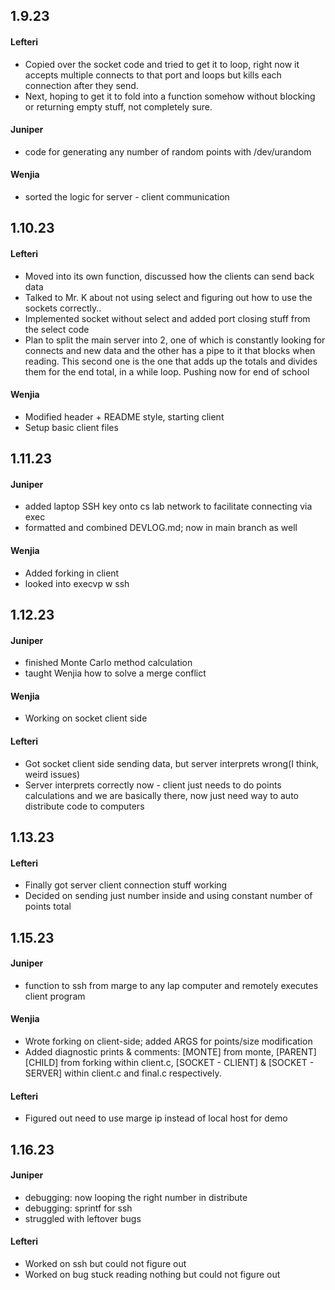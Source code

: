 
## 1.9.23
#### Lefteri
- Copied over the socket code and tried to get it to loop, right now it accepts multiple connects to that port and loops but kills each connection after they send.
- Next, hoping to get it to fold into a function somehow without blocking or returning empty stuff, not completely sure.
#### Juniper
- code for generating any number of random points with /dev/urandom

#### Wenjia
- sorted the logic for server - client communication

## 1.10.23
#### Lefteri
- Moved into its own function, discussed how the clients can send back data
- Talked to Mr. K about not using select and figuring out how to use the sockets correctly..
- Implemented socket without select and added port closing stuff from the select code
- Plan to split the main server into 2, one of which is constantly looking for connects and new data and the other has a pipe to it that blocks when reading. This second one is the one that adds up the totals and divides them for the end total, in a while loop. Pushing now for end of school

#### Wenjia
- Modified header + README style, starting client
- Setup basic client files

## 1.11.23
#### Juniper
- added laptop SSH key onto cs lab network to facilitate connecting via exec
- formatted and combined DEVLOG.md; now in main branch as well

#### Wenjia
- Added forking in client
- looked into execvp w ssh

## 1.12.23
#### Juniper
- finished Monte Carlo method calculation
- taught Wenjia how to solve a merge conflict

#### Wenjia
- Working on socket client side

#### Lefteri
- Got socket client side sending data, but server interprets wrong(I think, weird issues)
- Server interprets correctly now - client just needs to do points calculations and we are basically there, now just need way to auto distribute code to computers

## 1.13.23
#### Lefteri
- Finally got server client connection stuff working
- Decided on sending just number inside and using constant number of points total

## 1.15.23
#### Juniper
- function to ssh from marge to any lap computer and remotely executes client program

#### Wenjia
- Wrote forking on client-side; added ARGS for points/size modification
- Added diagnostic prints & comments: [MONTE] from monte, [PARENT] [CHILD] from forking within client.c, [SOCKET - CLIENT] & [SOCKET - SERVER] within client.c and final.c respectively.

#### Lefteri
- Figured out need to use marge ip instead of local host for demo

## 1.16.23
#### Juniper
- debugging: now looping the right number in distribute
- debugging: sprintf for ssh
- struggled with leftover bugs

#### Lefteri
- Worked on ssh but could not figure out
- Worked on bug stuck reading nothing but could not figure out
